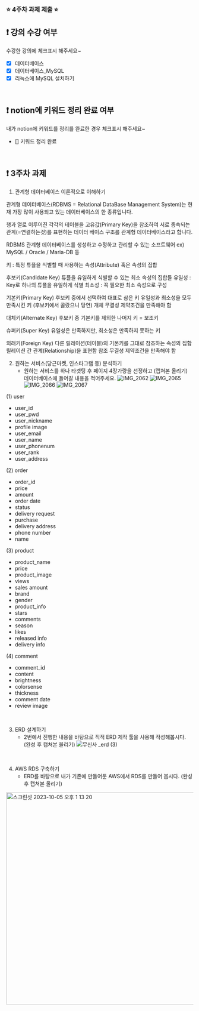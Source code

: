 ### ⭐️ 4주차 과제 제출 ⭐️

## ❗️ 강의 수강 여부
수강한 강의에 체크표시 해주세요~

- [x] 데이터베이스
- [x] 데이터베이스_MySQL
- [x] 리눅스에 MySQL 설치하기

<br>

## ❗️ notion에 키워드 정리 완료 여부
   내가 notion에 키워드를 정리를 완료한 경우 체크표시 해주세요~

- [] 키워드 정리 완료

<br>

## ❗️ 3주차 과제
1. 관계형 데이터베이스 이론적으로 이해하기

관계형 데이터베이스(RDBMS = Relational DataBase Management System)는 현재 가장 많이 사용되고 있는 데이터베이스의 한 종류입니다.

행과 열로 이루어진 각각의 테이블을 고유값(Primary Key)을 참조하여 서로 종속되는 관계(=연결하는것)를 표현하는 데이터 베이스 구조를 관계형 데이터베이스라고 합니다.

RDBMS
관계형 데이터베이스를 생성하고 수정하고 관리할 수 있는 소프트웨어
ex) MySQL / Oracle / Maria-DB 등

키 : 특정 튜플을 식별할 때 사용하는 속성(Attribute) 혹은 속성의 집합

후보키(Candidate Key)
튜플을 유일하게 식별할 수 있는 최소 속성의 집합들
유일성 : Key로 하나의 튜플을 유일하게 식별
최소성 : 꼭 필요한 최소 속성으로 구성

기본키(Primary Key)
후보키 중에서 선택하여 대표로 삼은 키
유일성과 최소성을 모두 만족시킨 키 (후보키에서 골랐으니 당연)
개체 무결성 제약조건을 만족해야 함

대체키(Alternate Key)
후보키 중 기본키를 제외한 나머지 키 = 보조키

슈퍼키(Super Key)
유일성은 만족하지만, 최소성은 만족하지 못하는 키

외래키(Foreign Key)
다른 릴레이션(테이블)의 기본키를 그대로 참조하는 속성의 집합
릴레이션 간 관계(Relationship)을 표현함
참조 무결성 제약조건을 만족해야 함
<br/>

2. 원하는 서비스(당근마켓, 인스타그램 등) 분석하기
   - 원하는 서비스를 하나 타겟팅 후 페이지 4장가량을 선정하고 (캡쳐본 올리기) 데이터베이스에 들어갈 내용을 적어주세요.
   ![IMG_2062](https://github.com/dbtjgus6988/2023-Server-Study/assets/144633320/8b9fed65-97de-4902-98be-bf9f0d5b4f4a)
![IMG_2065](https://github.com/dbtjgus6988/2023-Server-Study/assets/144633320/d888ab31-89d7-40e5-a254-c084abf85ad2)
![IMG_2066](https://github.com/dbtjgus6988/2023-Server-Study/assets/144633320/3437c0cc-8dba-4bb4-8663-b3f822598528)
![IMG_2067](https://github.com/dbtjgus6988/2023-Server-Study/assets/144633320/5f8f910c-a3c0-463b-8fef-3f19f06fef54)

(1) user
- user_id
- user_pwd
- user_nickname
- profile image
- user_email
- user_name
- user_phonenum
- user_rank
- user_address

(2) order
- order_id
- price
- amount
- order date
- status
- delivery request
- purchase
- delivery address
- phone number
- name

(3) product
- product_name
- price
- product_image
- views
- sales amount
- brand
- gender
- product_info
- stars
- comments
- season
- likes
- released info
- delivery info

(4) comment
- comment_id
- content
- brightness
- colorsense
- thickness
- comment date
- review image

<br/>

3. ERD 설계하기
   - 2번에서 진행한 내용을 바탕으로 직적 ERD 제작 툴을 사용해 작성해봅시다. (완성 후 캡쳐본 올리기)
![무신사 _erd (3)](https://github.com/dbtjgus6988/2023-Server-Study/assets/144633320/18ad6fc1-6a9c-474a-89a9-f8f1161b216e)

<br/>

4. AWS RDS 구축하기
   - ERD를 바탕으로 내가 기존에 만들어둔 AWS에서 RDS를 만들어 봅시다. (완성 후 캡쳐본 올리기)
<img width="569" alt="스크린샷 2023-10-05 오후 1 13 20" src="https://github.com/dbtjgus6988/2023-Server-Study/assets/144633320/be8f3b0d-3721-4857-8e58-d12acc04375d">

<br/>



